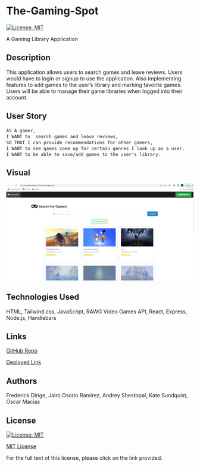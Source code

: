 # The-Gaming-Spot

[![License: MIT](https://img.shields.io/badge/License-MIT-yellow.svg)](https://opensource.org/licenses/MIT)

A Gaming Library Application 


## Description

This application allows users to search games and leave reviews. Users would have to login or signup to use the application. Also implementing features to add games to the user’s library and marking favorite games. Users will be able to manage their game libraries when logged into their account.


## User Story 
```
AS A gamer,
I WANT to  search games and leave reviews,
SO THAT I can provide recommendations for other gamers,
I WANT to see games come up for certain genres I look up as a user.
I WANT to be able to save/add games to the user's library.
```

## Visual

![Screenshot of page](./my-app/asset/Project3.JPG)


## Technologies Used

HTML, Tailwind.css, JavaScript, RAWG Video Games API, React, Express, Node.js, Handlebars


## Links

[GitHub Repo](https://github.com/fdirige/The-Gaming-Spot)

[Deployed Link]()


## Authors

Frederick Dirige, Jairo Osorio Ramirez, Andrey Shestopal, Kate Sundquist, Oscar Macias


## License

[![License: MIT](https://img.shields.io/badge/License-MIT-yellow.svg)](https://opensource.org/licenses/MIT)

[MIT License](https://opensource.org/license/mit-0/)

For the full text of this license, please click on the link provided.
